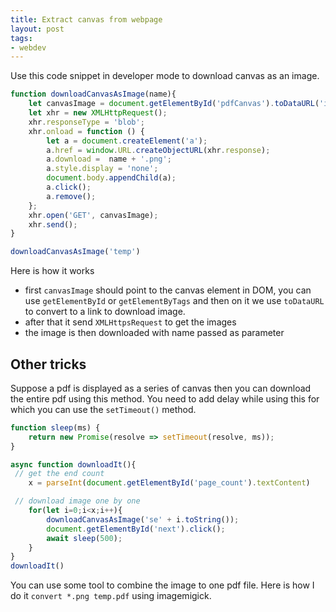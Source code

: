 ```yaml
---
title: Extract canvas from webpage
layout: post
tags:
- webdev
---
```


Use this code snippet in developer mode to download canvas as an image.

```js
function downloadCanvasAsImage(name){
    let canvasImage = document.getElementById('pdfCanvas').toDataURL('image/png'); // get the canvas element
    let xhr = new XMLHttpRequest();
    xhr.responseType = 'blob';
    xhr.onload = function () {
        let a = document.createElement('a');
        a.href = window.URL.createObjectURL(xhr.response);
        a.download =  name + '.png';
        a.style.display = 'none';
        document.body.appendChild(a);
        a.click();
        a.remove();
    };
    xhr.open('GET', canvasImage);
    xhr.send();
}

downloadCanvasAsImage('temp')
```

Here is how it works

- first `canvasImage` should point to the canvas element in DOM, you can use `getElementById` or `getElementByTags` and then on it we use `toDataURL` to convert to a link to download image.
- after that it send `XMLHttpsRequest` to get the images
- the image is then downloaded with name passed as parameter

## Other tricks

Suppose a pdf is displayed as a series of canvas then you can download the entire pdf using this method. You need to add delay while using this for which you can use the `setTimeout()` method.

```js
function sleep(ms) {
    return new Promise(resolve => setTimeout(resolve, ms));
}

async function downloadIt(){
 // get the end count
    x = parseInt(document.getElementById('page_count').textContent)

 // download image one by one
    for(let i=0;i<x;i++){
        downloadCanvasAsImage('se' + i.toString());
        document.getElementById('next').click();
        await sleep(500);
    }
}
downloadIt()
```

You can use some tool to combine the image to one pdf file. Here is how I do it `convert *.png temp.pdf` using imagemigick.
